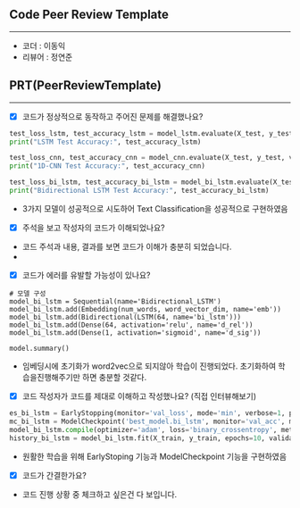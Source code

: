 ## Code Peer Review Template
---
* 코더 : 이동익
* 리뷰어 : 정연준


## PRT(PeerReviewTemplate)
---
- [x] 코드가 정상적으로 동작하고 주어진 문제를 해결했나요?
```python
test_loss_lstm, test_accuracy_lstm = model_lstm.evaluate(X_test, y_test, verbose=0)
print("LSTM Test Accuracy:", test_accuracy_lstm)

test_loss_cnn, test_accuracy_cnn = model_cnn.evaluate(X_test, y_test, verbose=0)
print("1D-CNN Test Accuracy:", test_accuracy_cnn)

test_loss_bi_lstm, test_accuracy_bi_lstm = model_bi_lstm.evaluate(X_test, y_test, verbose=0)
print("Bidirectional LSTM Test Accuracy:", test_accuracy_bi_lstm)
```
- 3가지 모델이 성공적으로 시도하어 Text Classification을 성공적으로 구현하였음

- [x] 주석을 보고 작성자의 코드가 이해되었나요?

- 코드 주석과 내용, 결과를 보면 코드가 이해가 충분히 되었습니다.
- 
- [x] 코드가 에러를 유발할 가능성이 있나요?
```
# 모델 구성
model_bi_lstm = Sequential(name='Bidirectional_LSTM')
model_bi_lstm.add(Embedding(num_words, word_vector_dim, name='emb'))
model_bi_lstm.add(Bidirectional(LSTM(64, name='bi_lstm')))
model_bi_lstm.add(Dense(64, activation='relu', name='d_rel'))
model_bi_lstm.add(Dense(1, activation='sigmoid', name='d_sig'))

model.summary()
```
- 임베딩시에 초기화가 word2vec으로 되지않아 학습이 진행되었다. 초기화하여 학습을진행해주기만 하면 충분할 것같다.

- [x] 코드 작성자가 코드를 제대로 이해하고 작성했나요? (직접 인터뷰해보기)
```python
es_bi_lstm = EarlyStopping(monitor='val_loss', mode='min', verbose=1, patience=3)
mc_bi_lstm = ModelCheckpoint('best_model.bi_lstm', monitor='val_acc', mode='max', verbose=1, save_best_only=True)
model_bi_lstm.compile(optimizer='adam', loss='binary_crossentropy', metrics=['acc'])
history_bi_lstm = model_bi_lstm.fit(X_train, y_train, epochs=10, validation_data=(X_val, y_val), callbacks=[es_bi_lstm, mc_bi_lstm])
```
- 원활한 학습을 위해 EarlyStoping 기능과 ModelCheckpoint 기능을 구현하였음

- [x] 코드가 간결한가요?

- 코드 진행 상황 중 체크하고 싶은건 다 보입니다.
